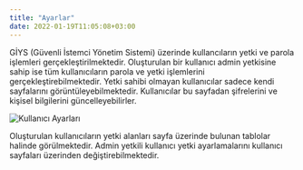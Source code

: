 ```yaml
---
title: "Ayarlar"
date: 2022-01-19T11:05:08+03:00
---
```


GİYS (Güvenli İstemci Yönetim Sistemi) üzerinde kullancıların yetki ve parola işlemleri gerçekleştirilmektedir.
Oluşturulan bir kullanıcı admin yetkisine sahip ise tüm kullanıcıların parola ve yetki işlemlerini gerçekleştirebilmektedir.
Yetki sahibi olmayan kullanıcılar sadece kendi sayfalarını görüntüleyebilmektedir.
Kullanıcılar bu sayfadan şifrelerini ve kişisel bilgilerini güncelleyebilirler.

![Kullanıcı Ayarları](/giys/server/ayarlar.png)

Oluşturulan kullanıcıların  yetki alanları sayfa  üzerinde bulunan tablolar halinde görülmektedir.
Admin yetkili kullanıcı  yetki ayarlamalarını kullanıcı sayfaları üzerinden değiştirebilmektedir.



